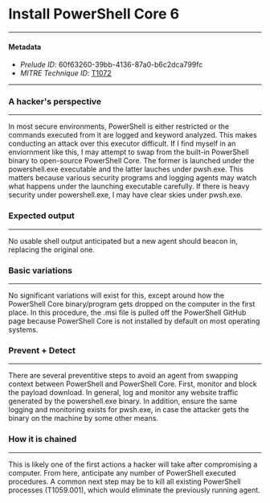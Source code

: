 
# Install PowerShell Core 6

---

#### Metadata

- *Prelude ID*: 60f63260-39bb-4136-87a0-b6c2dca799fc
- *MITRE Technique ID*: [T1072](https://attack.mitre.org/techniques/T1072/)

---

### A hacker's perspective

---

In most secure environments, PowerShell is either restricted or the commands executed from it are logged and keyword analyzed. This makes conducting an attack over this executor difficult. If I find myself in an enviornment like this, I may attempt to swap from the built-in PowerShell binary to open-source PowerShell Core. The former is launched under the powershell.exe executable and the latter lauches under pwsh.exe. This matters because various security programs and logging agents may watch what happens under the launching executable carefully. If there is heavy security under powershell.exe, I may have clear skies under pwsh.exe. 

### Expected output

---

No usable shell output anticipated but a new agent should beacon in, replacing the original one. 

### Basic variations

---

No significant variations will exist for this, except around how the PowerShell Core binary/program gets dropped on the computer in the first place. In this procedure, the .msi file is pulled off the PowerShell GitHub page because PowerShell Core is not installed by default on most operating systems. 

### Prevent + Detect

---

There are several preventitive steps to avoid an agent from swapping context between PowerShell and PowerShell Core. First, monitor and block the payload download. In general, log and monitor any website traffic generated by the powershell.exe binary. In addition, ensure the same logging and monitoring exists for pwsh.exe, in case the attacker gets the binary on the machine by some other means. 

### How it is chained

---

This is likely one of the first actions a hacker will take after compromising a computer. From here, anticipate any number of PowerShell executed procedures. A common next step may be to kill all existing PowerShell processes (T1059.001), which would eliminate the previously running agent. 
